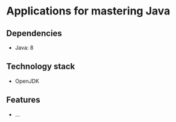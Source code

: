 # Applications for mastering Java
	
## Dependencies
* Java: 8

## Technology stack
* OpenJDK

## Features
* ...

